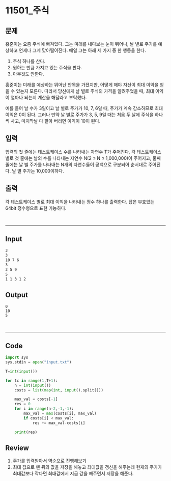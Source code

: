 # 11501_주식



## 문제

홍준이는 요즘 주식에 빠져있다. 그는 미래를 내다보는 눈이 뛰어나, 날 별로 주가를 예상하고 언제나 그게 맞아떨어진다. 매일 그는 아래 세 가지 중 한 행동을 한다.

1. 주식 하나를 산다.
2. 원하는 만큼 가지고 있는 주식을 판다.
3. 아무것도 안한다.

홍준이는 미래를 예상하는 뛰어난 안목을 가졌지만, 어떻게 해야 자신이 최대 이익을 얻을 수 있는지 모른다. 따라서 당신에게 날 별로 주식의 가격을 알려주었을 때, 최대 이익이 얼마나 되는지 계산을 해달라고 부탁했다.

예를 들어 날 수가 3일이고 날 별로 주가가 10, 7, 6일 때, 주가가 계속 감소하므로 최대 이익은 0이 된다. 그러나 만약 날 별로 주가가 3, 5, 9일 때는 처음 두 날에 주식을 하나씩 사고, 마지막날 다 팔아 버리면 이익이 10이 된다.



## 입력

입력의 첫 줄에는 테스트케이스 수를 나타내는 자연수 T가 주어진다. 각 테스트케이스 별로 첫 줄에는 날의 수를 나타내는 자연수 N(2 ≤ N ≤ 1,000,000)이 주어지고, 둘째 줄에는 날 별 주가를 나타내는 N개의 자연수들이 공백으로 구분되어 순서대로 주어진다. 날 별 주가는 10,000이하다.



## 출력

각 테스트케이스 별로 최대 이익을 나타내는 정수 하나를 출력한다. 답은 부호있는 64bit 정수형으로 표현 가능하다.

<br>

---

## Input

```txt
3
3
10 7 6
3
3 5 9
5
1 1 3 1 2
```

## Output

```
0
10
5
```

<br>

---

## Code

```python
import sys
sys.stdin = open("input.txt")

T=int(input())

for tc in range(1,T+1):
    n = int(input())
    costs = list(map(int, input().split()))

    max_val = costs[-1]
    res = 0
    for i in range(n-2,-1,-1):
        max_val = max(costs[i], max_val)
        if costs[i] < max_val:
            res += max_val-costs[i]

    print(res)
```



## Review

1. 주가를 입력받아서 역순으로 진행해보기
2. 최대 값으로 맨 뒤의 값을 저장을 해놓고  최대값을 갱신을 해주는데 현재의 주가가 최대값보다 작다면 최대값에서 지금 값을 빼주면서 저장을 해준다.